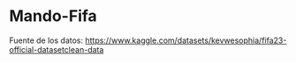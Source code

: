 # Mando-Fifa

Fuente de los datos:
https://www.kaggle.com/datasets/kevwesophia/fifa23-official-datasetclean-data
